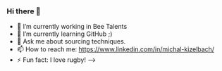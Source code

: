 ### Hi there 👋

- 🔭 I’m currently working in Bee Talents
- 🌱 I’m currently learning GitHub ;)
- 💬 Ask me about sourcing techniques.
- 📫 How to reach me: https://www.linkedin.com/in/michal-kizelbach/
- ⚡ Fun fact: I love rugby!
-->
